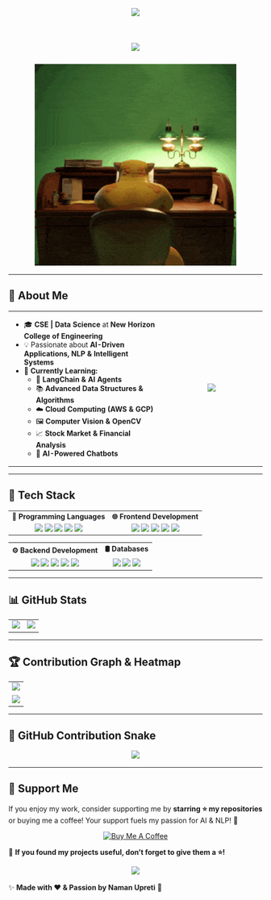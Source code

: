 <!-- Profile Header -->
<p align="center">
  <img src="https://media.giphy.com/media/hvRJCLFzcasrR4ia7z/giphy.gif" width="40px"/>
</p>

<h1 align="center">
  <img src="https://readme-typing-svg.herokuapp.com?font=Fira+Code&weight=700&size=30&duration=2000&pause=1000&color=F7B93E&center=true&vCenter=true&width=700&lines=🚀+Welcome+to+My+GitHub!;I'm+Naman+Upreti!+👋;AI+%26+ML+Developer;Data+Science+Explorer;AI-Driven+Software+Developer;Let's+Build+Something+Awesome!+🔥" />
</h1>

<p align="center">
  <img src="https://raw.githubusercontent.com/naman-upreti/gif_readme/main/working-no-idea.gif" width="400px"/>
</p>

---

## 📌 **About Me**
<table>
  <tr>
    <td width="60%">
      <ul>
        <li>🎓 <b>CSE | Data Science</b> at <b>New Horizon College of Engineering</b></li>
        <li>💡 Passionate about <b>AI-Driven Applications, NLP & Intelligent Systems</b></li>
        <li>🔭 <b>Currently Learning:</b>
          <ul>
            <li>🤖 <b>LangChain & AI Agents</b></li>
            <li>📚 <b>Advanced Data Structures & Algorithms</b></li>
            <li>☁️ <b>Cloud Computing (AWS & GCP)</b></li>
            <li>🖼️ <b>Computer Vision & OpenCV</b></li>
            <li>📈 <b>Stock Market & Financial Analysis</b></li>
            <li>💬 <b>AI-Powered Chatbots</b></li>
          </ul>
        </li>
      </ul>
    </td>
    <td width="40%" align="center">
      <img src="https://media.giphy.com/media/qgQUggAC3Pfv687qPC/giphy.gif" width="300px"/>
    </td>
  </tr>
</table>

---

## 🚀 **Tech Stack**
<table>
  <tr>
    <td align="center"><b>📜 Programming Languages</b></td>
    <td align="center"><b>🌐 Frontend Development</b></td>
  </tr>
  <tr>
    <td align="center">
      <abbr title="Python"><img src="https://skillicons.dev/icons?i=python" /></abbr>
      <abbr title="C++"><img src="https://skillicons.dev/icons?i=cpp" /></abbr>
      <abbr title="Java"><img src="https://skillicons.dev/icons?i=java" /></abbr>
      <abbr title="JavaScript"><img src="https://skillicons.dev/icons?i=js" /></abbr>
      <abbr title="TypeScript"><img src="https://skillicons.dev/icons?i=typescript" /></abbr>
    </td>
    <td align="center">
      <abbr title="React"><img src="https://skillicons.dev/icons?i=react" /></abbr>
      <abbr title="Next.js"><img src="https://skillicons.dev/icons?i=nextjs" /></abbr>
      <abbr title="Redux"><img src="https://skillicons.dev/icons?i=redux" /></abbr>
      <abbr title="Tailwind CSS"><img src="https://skillicons.dev/icons?i=tailwind" /></abbr>
      <abbr title="Material-UI"><img src="https://skillicons.dev/icons?i=materialui" /></abbr>
    </td>
  </tr>
</table>

<table>
  <tr>
    <td align="center"><b>⚙️ Backend Development</b></td>
    <td align="center"><b>🛢️ Databases</b></td>
  </tr>
  <tr>
    <td align="center">
      <abbr title="Python"><img src="https://skillicons.dev/icons?i=python" /></abbr>
      <abbr title="Django"><img src="https://skillicons.dev/icons?i=django" /></abbr>
      <abbr title="Node.js"><img src="https://skillicons.dev/icons?i=nodejs" /></abbr>
      <abbr title="Express.js"><img src="https://skillicons.dev/icons?i=express" /></abbr>
      <abbr title="Supabase"><img src="https://skillicons.dev/icons?i=supabase" /></abbr>
    </td>
    <td align="center">
      <abbr title="MongoDB"><img src="https://skillicons.dev/icons?i=mongodb" /></abbr>
      <abbr title="MySQL"><img src="https://skillicons.dev/icons?i=mysql" /></abbr>
      <abbr title="PostgreSQL"><img src="https://skillicons.dev/icons?i=postgresql" /></abbr>
    </td>
  </tr>
</table>

---

## 📊 **GitHub Stats**
<table>
  <tr>
    <td align="center">
      <img src="https://github-readme-stats.vercel.app/api?username=naman-upreti&show_icons=true&theme=tokyonight" width="400px"/>
    </td>
    <td align="center">
      <img src="https://github-readme-streak-stats.herokuapp.com/?user=naman-upreti&theme=tokyonight" width="400px"/>
    </td>
  </tr>
</table>

---

## **🏆 Contribution Graph & Heatmap**
<table>
  <tr>
    <td align="center">
      <img src="https://github-readme-activity-graph.vercel.app/graph?username=naman-upreti&theme=react-dark&hide_border=true" width="800px"/>
    </td>
  </tr>
  <tr>
    <td align="center">
      <img src="https://github-readme-stats.vercel.app/api/top-langs/?username=naman-upreti&layout=compact&theme=react-dark&hide_border=true" width="400px"/>
    </td>
  </tr>
</table>

---

## 🐍 **GitHub Contribution Snake**
<p align="center">
  <img src="https://github.com/naman-upreti/naman-upreti/blob/output/github-contribution-grid-snake.svg" />
</p>

---

## 💖 **Support Me**
If you enjoy my work, consider supporting me by **starring ⭐ my repositories** or buying me a coffee! Your support fuels my passion for AI & NLP! 🚀  

<p align="center">
  <a href="https://www.buymeacoffee.com/naman-upreti" target="_blank">
    <img src="https://cdn.buymeacoffee.com/buttons/v2/default-blue.png" height="50" width="210" alt="Buy Me A Coffee" />
  </a>
</p>

📌 **If you found my projects useful, don’t forget to give them a ⭐!**  

<p align="center">
  <img src="https://komarev.com/ghpvc/?username=naman-upreti&label=Profile%20Views&color=blueviolet&style=for-the-badge" />
</p>

✨ **Made with ❤️ & Passion by Naman Upreti** 🚀
